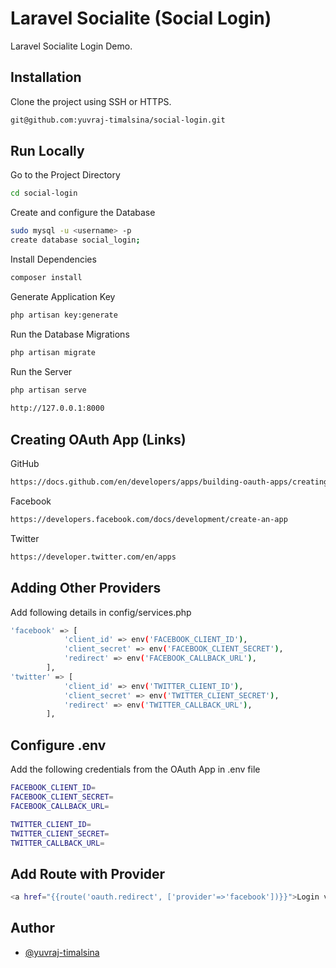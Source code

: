 
# Laravel Socialite (Social Login)

 Laravel Socialite Login Demo.



## Installation

Clone the project using SSH or HTTPS.

```bash
git@github.com:yuvraj-timalsina/social-login.git
```
    
## Run Locally

Go to the Project Directory

```bash
cd social-login
```
Create and configure the Database

```bash
sudo mysql -u <username> -p
create database social_login;
```
Install Dependencies

```bash
composer install
```

Generate Application Key

```bash
php artisan key:generate
```

Run the Database Migrations

```bash
php artisan migrate
```

Run the Server

```bash
php artisan serve
  
http://127.0.0.1:8000
```


## Creating OAuth App (Links)
GitHub
```bash
https://docs.github.com/en/developers/apps/building-oauth-apps/creating-an-oauth-app
```
Facebook
```bash
https://developers.facebook.com/docs/development/create-an-app
```
Twitter
```bash
https://developer.twitter.com/en/apps
```
## Adding Other Providers

Add following details in config/services.php
```bash
'facebook' => [
            'client_id' => env('FACEBOOK_CLIENT_ID'),
            'client_secret' => env('FACEBOOK_CLIENT_SECRET'),
            'redirect' => env('FACEBOOK_CALLBACK_URL'),
        ],
'twitter' => [
            'client_id' => env('TWITTER_CLIENT_ID'),
            'client_secret' => env('TWITTER_CLIENT_SECRET'),
            'redirect' => env('TWITTER_CALLBACK_URL'),
        ],
```
## Configure .env
Add the following credentials from the OAuth App in .env file

```bash
FACEBOOK_CLIENT_ID=
FACEBOOK_CLIENT_SECRET=
FACEBOOK_CALLBACK_URL=

TWITTER_CLIENT_ID=
TWITTER_CLIENT_SECRET=
TWITTER_CALLBACK_URL=
```
## Add Route with Provider
```bash
<a href="{{route('oauth.redirect', ['provider'=>'facebook'])}}">Login via Facebook</a>
```
## Author

- [@yuvraj-timalsina](https://www.github.com/yuvraj-timalsina)
